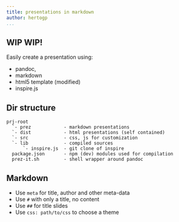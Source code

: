 ```yaml
---
title: presentations in markdown
author: hertogp
...
```


## WIP WIP!

Easily create a presentation using:

- pandoc,
- markdown
- html5 template (modified)
- inspire.js


## Dir structure

```
prj-root
  `- prez            - markdown presentations
  `- dist            - html presentations (self contained)
  `- src             - css, js for customization
  `- lib             - compiled sources
      `- inspire.js  - git clone of inspire
  package.json       - npm (dev) modules used for compilation
  prez-it.sh         - shell wrapper around pandoc
```

## Markdown

- Use `meta` for title, author and other meta-data
- Use `#` with only a title, no content
- Use `##` for title slides
- Use `css: path/to/css` to choose a theme

